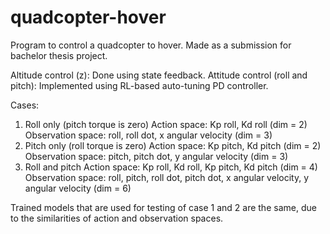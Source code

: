 # quadcopter-hover

Program to control a quadcopter to hover. Made as a submission for bachelor thesis project.

Altitude control (z): Done using state feedback.
Attitude control (roll and pitch): Implemented using RL-based auto-tuning PD controller.

Cases:
1. Roll only (pitch torque is zero)
    Action space: Kp roll, Kd roll (dim = 2)
    Observation space: roll, roll dot, x angular velocity (dim = 3)
2. Pitch only (roll torque is zero)
    Action space: Kp pitch, Kd pitch (dim = 2)
    Observation space: pitch, pitch dot, y angular velocity (dim = 3)
3. Roll and pitch
    Action space: Kp roll, Kd roll, Kp pitch, Kd pitch (dim = 4)
    Observation space: roll, pitch, roll dot, pitch dot, x angular velocity, y angular velocity (dim = 6)

Trained models that are used for testing of case 1 and 2 are the same, due to the similarities of action and observation spaces.

